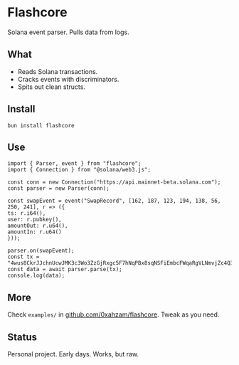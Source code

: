 # Flashcore

Solana event parser. Pulls data from logs.

## What

- Reads Solana transactions.
- Cracks events with discriminators.
- Spits out clean structs.

## Install

```
bun install flashcore
```

## Use

```
import { Parser, event } from "flashcore";
import { Connection } from "@solana/web3.js";

const conn = new Connection("https://api.mainnet-beta.solana.com");
const parser = new Parser(conn);

const swapEvent = event("SwapRecord", [162, 187, 123, 194, 138, 56, 250, 241], r => ({
ts: r.i64(),
user: r.pubkey(),
amountOut: r.u64(),
amountIn: r.u64()
}));

parser.on(swapEvent);
const tx = "4wus8CkrJJchnUcwJMK3c3Wo3ZzGjRxgc5F7hNqPBx8sqNSFiEmbcFWqaRgVLNmvjZc4Q3MnQxN7yAHuXgk7FnxM";
const data = await parser.parse(tx);
console.log(data);
```

## More

Check `examples/` in [github.com/0xahzam/flashcore](https://github.com/0xahzam/flashcore/tree/main/examples). Tweak as you need.

## Status

Personal project. Early days. Works, but raw.
